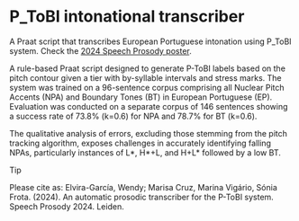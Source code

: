 # P_ToBI intonational transcriber
A Praat script that transcribes European Portuguese intonation using P_ToBI system. Check the [2024 Speech Prosody poster](2024_poster_P_ToBI_SP.pdf).


A rule-based Praat script designed to generate P-ToBI labels based on the pitch contour given a tier with by-syllable intervals and stress marks. 
The system was trained on a 96-sentence corpus comprising all Nuclear Pitch Accents (NPA) and Boundary Tones (BT) in European Portuguese (EP). Evaluation was conducted on a separate corpus of 146 sentences showing a success rate of 73.8% (k=0.6) for NPA and 78.7% for BT (k=0.6). 

The qualitative analysis of errors, excluding those stemming from the pitch tracking algorithm, exposes challenges in accurately identifying falling NPAs, particularly instances of L*, H*+L, and H+L* followed by a low BT.

>[!TIP]
>Please cite as: Elvira-García, Wendy; Marisa Cruz, Marina Vigário, Sónia Frota. (2024). An automatic prosodic transcriber for the P-ToBI system. Speech Prosody 2024. Leiden.
